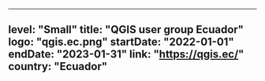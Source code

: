 
---
level: "Small"
title: "QGIS user group Ecuador"
logo: "qgis.ec.png"
startDate: "2022-01-01"
endDate: "2023-01-31"
link: "https://qgis.ec/"
country: "Ecuador"
---
